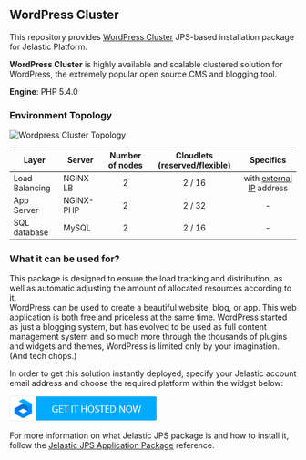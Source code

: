 ## WordPress Cluster

This repository provides [WordPress Cluster](http://www.wordpress.org/) JPS-based installation package for Jelastic Platform.

**WordPress Cluster** is highly available and scalable clustered solution for WordPress, the extremely popular open source CMS and blogging tool.

**Engine**: PHP 5.4.0

### Environment Topology

![Wordpress Cluster Topology](https://docs.google.com/drawings/d/11pvt6b_5t8Vscqruzl3KRhp8u883TKEwUFio8UrDDGk/pub?w=269&h=383)

Layer                |   Server  | Number of nodes   |  Cloudlets (reserved/flexible)  |  Specifics
-------------------- | --------- | :---------------: | :-----------------------------: | :---------:
Load Balancing       |  NGINX LB |       2           |           2 / 16                | with [external IP](https://docs.jelastic.com/public-ipv4) address 
App Server           | NGINX-PHP |       2           |           2 / 32                | -
SQL database         |    MySQL  |       2           |           2 / 16                | -

### What it can be used for?
This package is designed to ensure the load tracking and distribution, as well as automatic adjusting the amount of allocated resources according to it.<br />
WordPress can be used to create a beautiful website, blog, or app. This web application is both free and priceless at the same time.
WordPress started as just a blogging system, but has evolved to be used as full content management system and so much more through the thousands of plugins and widgets and themes, WordPress is limited only by your imagination. (And tech chops.)<br />

In order to get this solution instantly deployed, specify your Jelastic account email address and choose the required platform within the widget below:

![GET IT HOSTED](https://raw.githubusercontent.com/JelasticJPS/jpswiki/master/images/getithosted.png)

For more information on what Jelastic JPS package is and how to install it, follow the [Jelastic JPS Application Package](https://github.com/JelasticJPS/jpswiki/wiki/Jelastic-JPS-Application-Package) reference.
